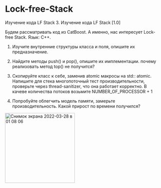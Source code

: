 # Lock-free-Stack
Изучение кода LF Stack
3. Изучение кода LF Stack [1.0]

Будем рассматривать код из CatBoost. А именно, нас интересует Lock-free Stack. Язык: С++.

1. Изучите внутренние структуры класса и поля, опишите их
предназначение.

2. Найдите методы push() и pop(), опишите их имплементации.
почему реализовать метод top() не получится?

3. Скопируйте класс к себе, заменив atomic макросы на std:: atomic.
Напишите для стека многопоточный тест производительности, проверьте через thread-sanitizer, что она работает корректно. В качеве количества потоков возьмите NUMBER_OF_PROCESSOR + 1

4. Попробуйте облегчить модель памяти, замерьте производительность. Какой прирост по времени получился?
<img width="229" alt="Снимок экрана 2022-03-28 в 01 08 06" src="https://user-images.githubusercontent.com/102489434/160303235-c59250b5-c9c9-4cb7-b8f2-04a10c6e8b8a.png">
